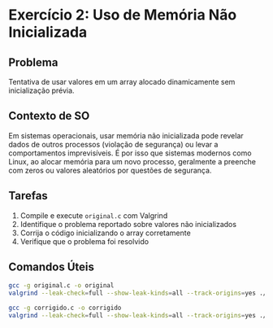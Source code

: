 # Exercício 2: Uso de Memória Não Inicializada

## Problema
Tentativa de usar valores em um array alocado dinamicamente sem inicialização prévia.

## Contexto de SO
Em sistemas operacionais, usar memória não inicializada pode revelar dados de outros processos (violação de segurança) ou levar a comportamentos imprevisíveis. É por isso que sistemas modernos como Linux, ao alocar memória para um novo processo, geralmente a preenche com zeros ou valores aleatórios por questões de segurança.

## Tarefas
1. Compile e execute `original.c` com Valgrind
2. Identifique o problema reportado sobre valores não inicializados
3. Corrija o código inicializando o array corretamente
4. Verifique que o problema foi resolvido

## Comandos Úteis
```bash
gcc -g original.c -o original
valgrind --leak-check=full --show-leak-kinds=all --track-origins=yes ./original > valgrind_original.txt 2>&1

gcc -g corrigido.c -o corrigido
valgrind --leak-check=full --show-leak-kinds=all --track-origins=yes ./corrigido > valgrind_corrigido.txt 2>&1
```
